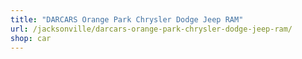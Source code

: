 ```yaml
---
title: "DARCARS Orange Park Chrysler Dodge Jeep RAM"
url: /jacksonville/darcars-orange-park-chrysler-dodge-jeep-ram/
shop: car
---
```

